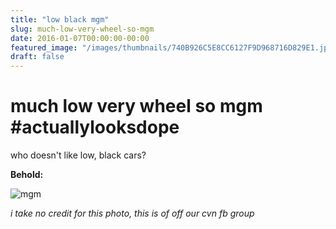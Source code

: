 ```yaml
---
title: "low black mgm"
slug: much-low-very-wheel-so-mgm
date: 2016-01-07T00:00:00-00:00
featured_image: "/images/thumbnails/740B926C5E8CC6127F9D968716D829E1.jpg"
draft: false
---
```


# much low very wheel so mgm #actuallylooksdope

who doesn't like low, black cars?

**Behold:**

![mgm](/740B926C5E8CC6127F9D968716D829E1.jpg)

_i take no credit for this photo, this is of off our cvn fb group_
